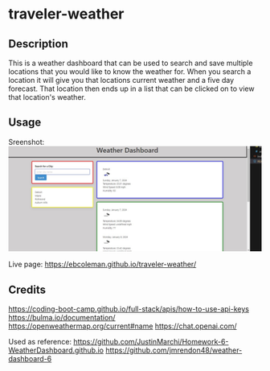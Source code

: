 # traveler-weather

## Description

This is a weather dashboard that can be used to search and save multiple locations that you would like to know the weather for. When you search a location it will give you that locations current weather and a five day forecast. That location then ends up in a list that can be clicked on to view that location's weather. 

## Usage

Sreenshot: 
![Alt text](/Assets/images/traveler-weather-ss.jpg)

Live page:
https://ebcoleman.github.io/traveler-weather/

## Credits

https://coding-boot-camp.github.io/full-stack/apis/how-to-use-api-keys
https://bulma.io/documentation/
https://openweathermap.org/current#name
https://chat.openai.com/

Used as reference:
https://github.com/JustinMarchi/Homework-6-WeatherDashboard.github.io
https://github.com/jmrendon48/weather-dashboard-6

